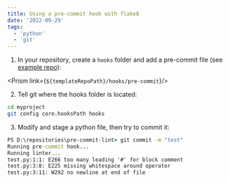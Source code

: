 ```yaml
---
title: Using a pre-commit hook with flake8
date: '2022-09-29'
tags:
  - 'python'
  - 'git'
---
```


<script>
 import Prism from "$lib/components/Prism.svelte"
 const templateRepoPath = "https://raw.githubusercontent.com/Mytakeon/example-pre-commit-hook/main";
</script>

1. In your repository, create a `hooks` folder and add a pre-commit file (see [example repo](https://github.com/Mytakeon/example-pre-commit-hook)):

<Prism link={`${templateRepoPath}/hooks/pre-commit`}/>

2. Tell git where the hooks folder is located:

```bash
cd myproject
git config core.hooksPath hooks
```

3. Modify and stage a python file, then try to commit it:

```cmd
PS D:\repositories\pre-commit-lint> git commit -m "test"
Running pre-commit hook...
Running linter...
test.py:1:1: E266 too many leading '#' for block comment
test.py:3:8: E225 missing whitespace around operator
test.py:3:11: W292 no newline at end of file
```
